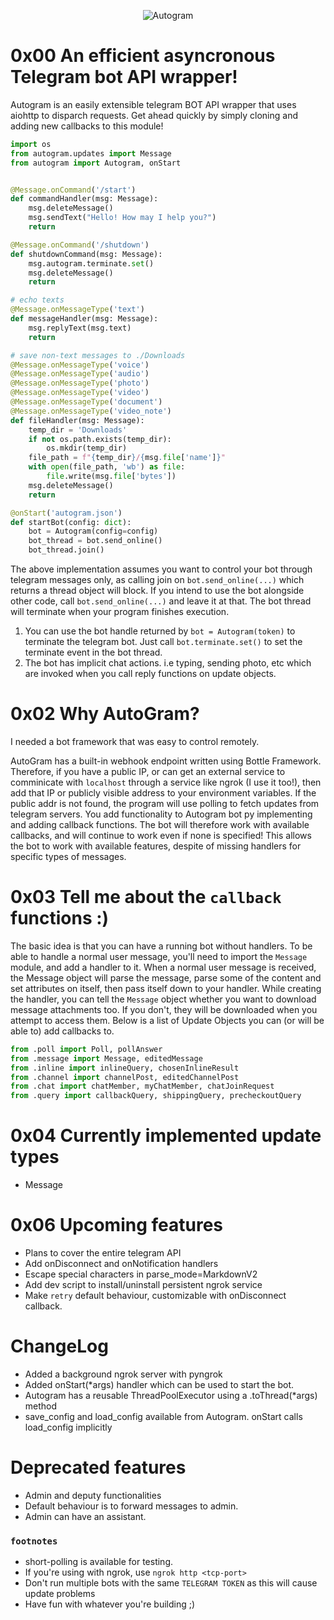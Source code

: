 <p style="text-align: center;">
    <img src="https://raw.githubusercontent.com/sp3rtah/autogram/main/autogram.png" align="middle" alt="Autogram">
<p>

# 0x00 An efficient asyncronous Telegram bot API wrapper!
Autogram is an easily extensible telegram BOT API wrapper that uses aiohttp to disparch requests. Get ahead quickly by simply cloning and adding new callbacks to this module!
```python
import os
from autogram.updates import Message
from autogram import Autogram, onStart


@Message.onCommand('/start')
def commandHandler(msg: Message):
    msg.deleteMessage()
    msg.sendText("Hello! How may I help you?")
    return

@Message.onCommand('/shutdown')
def shutdownCommand(msg: Message):
    msg.autogram.terminate.set()
    msg.deleteMessage()
    return

# echo texts
@Message.onMessageType('text')
def messageHandler(msg: Message):
    msg.replyText(msg.text)
    return

# save non-text messages to ./Downloads
@Message.onMessageType('voice')
@Message.onMessageType('audio')
@Message.onMessageType('photo')
@Message.onMessageType('video')
@Message.onMessageType('document')
@Message.onMessageType('video_note')
def fileHandler(msg: Message):
    temp_dir = 'Downloads'
    if not os.path.exists(temp_dir):
        os.mkdir(temp_dir)
    file_path = f"{temp_dir}/{msg.file['name']}"
    with open(file_path, 'wb') as file:
        file.write(msg.file['bytes'])
    msg.deleteMessage()
    return

@onStart('autogram.json')
def startBot(config: dict):
    bot = Autogram(config=config)
    bot_thread = bot.send_online()
    bot_thread.join()
```

The above implementation assumes you want to control your bot through telegram messages only, as calling join on `bot.send_online(...)` which returns a thread object will block. If you intend to use the bot alongside other code, call `bot.send_online(...)` and leave it at that. The bot thread will terminate when your program finishes execution. 
1. You can use the bot handle returned by `bot = Autogram(token)` to terminate the telegram bot. Just call `bot.terminate.set()` to set the terminate event in the bot thread.
2. The bot has implicit chat actions. i.e typing, sending photo, etc which are invoked when you call reply functions on update objects.

# 0x02 Why AutoGram?
I needed a bot framework that was easy to control remotely.

AutoGram has a built-in webhook endpoint written using Bottle Framework. Therefore, if you have a public IP, or can get an external service to comminicate with `localhost` through a service like ngrok (I use it too!), then add that IP or publicly visible address to your environment variables. If the public addr is not found, the program will use polling to fetch updates from telegram servers.
You add functionality to Autogram bot py implementing and adding callback functions. The bot will therefore work with available callbacks, and will continue to work even if none is specified! This allows the bot to work with available features, despite of missing handlers for specific types of messages.

# 0x03 Tell me about the `callback` functions :)
The basic idea is that you can have a running bot without handlers. To be able to handle a normal user message, you'll need to import the `Message` module, and add a handler to it. When a normal user message is received, the Message object will parse the message, parse some of the content and set attributes on itself, then pass itself down to your handler. While creating the handler, you can tell the `Message` object whether you want to download message attachments too. If you don't, they will be downloaded when you attempt to access them. Below is a list of Update Objects you can (or will be able to) add callbacks to.
```python
from .poll import Poll, pollAnswer
from .message import Message, editedMessage
from .inline import inlineQuery, chosenInlineResult
from .channel import channelPost, editedChannelPost
from .chat import chatMember, myChatMember, chatJoinRequest
from .query import callbackQuery, shippingQuery, precheckoutQuery
```
# 0x04 Currently implemented update types
- Message

# 0x06 Upcoming features
- Plans to cover the entire telegram API
- Add onDisconnect and onNotification handlers
- Escape special characters in parse_mode=MarkdownV2
- Add dev script to install/uninstall persistent ngrok service
- Make `retry` default behaviour, customizable with onDisconnect callback.

# ChangeLog
- Added a background ngrok server with pyngrok
- Added onStart(*args) handler which can be used to start the bot.
- Autogram has a reusable ThreadPoolExecutor using a .toThread(*args) method
- save_config and load_config available from Autogram. onStart calls load_config implicitly

# Deprecated features
- Admin and deputy functionalities
- Default behaviour is to forward messages to admin.
- Admin can have an assistant.

### `footnotes`
- short-polling is available for testing.
- If you're using with ngrok, use `ngrok http <tcp-port>`
- Don't run multiple bots with the same `TELEGRAM TOKEN` as this will cause update problems
- Have fun with whatever you're building ;)

